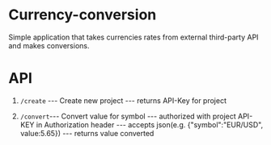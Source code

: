 # Currency-conversion
Simple application that takes currencies rates from external third-party API and makes conversions.

# API
1. `/create` --- Create new project
             --- returns API-Key for project

2. `/convert`--- Convert value for symbol
             --- authorized with project API-KEY in Authorization header
             --- accepts json(e.g. {"symbol":"EUR/USD", value:5.65})
             --- returns value converted
